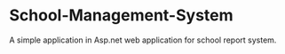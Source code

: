 # School-Management-System
A simple application in Asp.net web application  for school report system.

